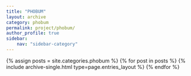 ```yaml
---
title: "PHOBUM"
layout: archive
category: phobum
permalink: project/phobum/
author_profile: true
sidebar:
    nav: "sidebar-category"
---
```


{% assign posts = site.categories.phobum %}
{% for post in posts %} {% include archive-single.html type=page.entries_layout %} {% endfor %}

<!-- 공백이 있는 카테고리 같은경우 ['카테고리명']의 형식으로 만들어주기 -->
